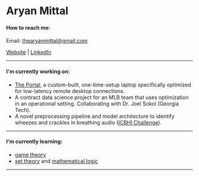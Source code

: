 # Aryan Mittal

<!--
**thearyanmittal/thearyanmittal** is a ✨ _special_ ✨ repository because its `README.md` (this file) appears on your GitHub profile.

Here are some ideas to get you started:

- 🔭 I’m currently working on ...
- 🌱 I’m currently learning ...
- 👯 I’m looking to collaborate on ...
- 🤔 I’m looking for help with ...
- 💬 Ask me about ...
- 📫 How to reach me: ...
- 😄 Pronouns: ...
- ⚡ Fun fact: ...
-->

<!--
#### Top Projects:

<a href="https://github.com/thearyanmittal/nfl-lrmc">
  <img align="center" src="https://github-readme-stats-eight-amber-73.vercel.app/api/pin/?username=thearyanmittal&repo=nfl-lrmc&hide_border=true&theme=github_dark" />
</a>
<a href="https://github.com/thearyanmittal/atl-home-rentals">
  <img align="center" src="https://github-readme-stats-eight-amber-73.vercel.app/api/pin/?username=thearyanmittal&repo=atl-home-rentals&hide_border=true&theme=github_dark" />
</a>
<a href="https://github.com/thearyanmittal/formulytics">
  <img align="center" src="https://github-readme-stats-eight-amber-73.vercel.app/api/pin/?username=thearyanmittal&repo=formulytics&hide_border=true&theme=github_dark" />
</a>

<hr>
-->

#### How to reach me:
Email: thearyanmittal@gmail.com

[Website](http://www.thearyanmittal.com/) | 
[LinkedIn](https://www.linkedin.com/in/thearyanmittal/)

<hr>

#### I'm currently working on:

- [The Portal](https://www.thearyanmittal.com/projects/portal), a custom-built, one-time-setup laptop specifically optimized for low-latency remote desktop connections.
- A contract data science project for an MLB team that uses optimization in an operational setting. Collaborating with Dr. Joel Sokol (Georgia Tech).
- A novel preprocessing pipeline and model architecture to identify wheezes and crackles in breathing audio ([ICBHI Challenge](https://paperswithcode.com/sota/audio-classification-on-icbhi-respiratory)).
<hr>

#### I'm currently learning:
- [game theory](https://www.coursera.org/learn/game-theory-1)
- [set theory](https://docs.ufpr.br/~hoefel/ensino/CM304_CompleMat_PE3/livros/Enderton_Elements%20of%20set%20theory_%281977%29.pdf) and [mathematical logic](https://builds.openlogicproject.org/courses/enderton/open-logic-enderton.pdf)

<hr>

